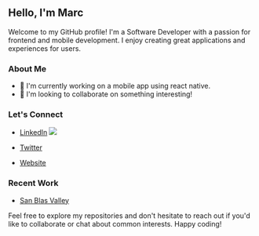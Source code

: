 ## Hello, I'm Marc

Welcome to my GitHub profile! I'm a Software Developer with a passion for frontend and mobile development. I enjoy creating great applications and experiences for users.

### About Me

- 🌱 I'm currently working on a mobile app using react native.
- 🤝 I'm looking to collaborate on something interesting!

### Let's Connect

- [LinkedIn](https://www.linkedin.com/in/marcffinger/)
<a target="_blank" href="[https://www.linkedin.com/in/thomasgeorgethomas](https://www.linkedin.com/in/marcffinger/)"><img src="https://img.shields.io/badge/-LinkedIn-0077B5?style=for-the-badge&logo=Linkedin&logoColor=white"></img></a>

- [Twitter](https://twitter.com/techwithmarc)
- [Website](https://www.marcfinger.com)

### Recent Work

- [San Blas Valley](https://sanblasvalley.com/)

Feel free to explore my repositories and don't hesitate to reach out if you'd like to collaborate or chat about common interests. Happy coding!
